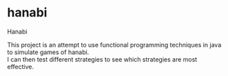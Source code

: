 # hanabi
Hanabi

This project is an attempt to use functional programming techniques in java to simulate games of hanabi.  
I can then test different strategies to see which strategies are most effective.
